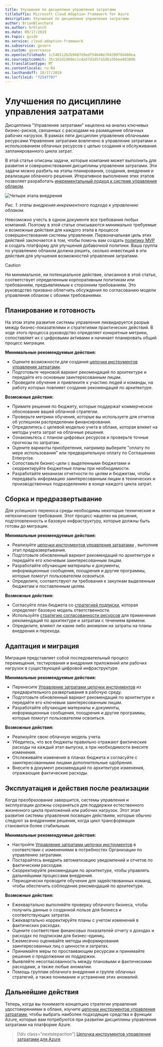 ```yaml
---
title: Улучшения по дисциплине управления затратами
titleSuffix: Microsoft Cloud Adoption Framework for Azure
description: Улучшения по дисциплине управления затратами
author: BrianBlanchard
ms.author: brblanch
ms.date: 09/17/2019
ms.topic: guide
ms.service: cloud-adoption-framework
ms.subservice: govern
ms.custom: governance
ms.openlocfilehash: 1c546512b2b9407d9edf54648e704209f8d460ea
ms.sourcegitcommit: 35c162d2d09ec1c4a57d3d57a5db1d56ee883806
ms.translationtype: MT
ms.contentlocale: ru-RU
ms.lasthandoff: 10/17/2019
ms.locfileid: "72547797"
---
```

# <a name="cost-management-discipline-improvement"></a>Улучшения по дисциплине управления затратами

Дисциплина "Управление затратами" нацелена на анализ ключевых бизнес-рисков, связанных с расходами на размещение облачных рабочих нагрузок. В рамках пяти дисциплин управления облачными ресурсами Управление затратами вовлечено в управление затратами и использованием облачных ресурсов с целью создания и обслуживания запланированного цикла затрат.

В этой статье описаны задачи, которые компания может выполнить для развития и совершенствования дисциплины управления затратами. Эти задачи можно разбить на этапы планирования, создания, внедрения и реализации облачного решения. Итеративное выполнение этих этапов позволяет разработать [инкрементальный подход к системе управления облаком](../guides/index.md#an-incremental-approach-to-cloud-governance).

![Четыре этапа внедрения](../../_images/govern/adoption-phases.png)

*Рис. 1. этапы внедрения инкрементного подхода к управлению облаком.*

Невозможно учесть в одном документе все требования любых компаний. Поэтому в этой статье описываются минимально требуемые и возможные действия для каждого этапа в процессе совершенствования системы управления. Первоначальная цель этих действий заключается в том, чтобы помочь вам создать [политику MVP](../guides/index.md#an-incremental-approach-to-cloud-governance) и создать платформу для улучшения добавочной политики. Ваша группа по управлению облаком должна решить, сколько инвестиций в эти действия для улучшения возможностей управления затратами.

> [!CAUTION]
> Ни минимальное, ни потенциальное действие, описанное в этой статье, соответствует определенным корпоративным политикам или требованиям, предъявляемым к сторонним требованиям. Это руководство призвано облегчить обсуждения по согласованию модели управления облаком с обоими требованиями.

## <a name="planning-and-readiness"></a>Планирование и готовность

На этом этапе развития системы управления ликвидируется разрыв между бизнес-показателями и стратегиями практических действий. В ходе этого процесса руководство определяет конкретные метрики, сопоставляет их с цифровыми активами и начинает планировать общий процесс миграции.

**Минимальные рекомендуемые действия:**

- Оцените возможности для создания [цепочки инструментов управления затратами](./toolchain.md).
- Подготовьте черновой вариант рекомендаций по архитектуре и передайте его основным заинтересованным лицам.
- Проведите обучение и привлеките к участию людей и команды, на работу которых повлияет создание рекомендаций по архитектуре.

**Возможные действия:**

- Примите решения по бюджету, которые поддержат коммерческое обоснование вашей облачной стратегии.
- Проверьте метрики обучения, которые вы используете для отчетов об успешном распределении финансирования.
- Определитесь с целевой моделью учета в облаке, которая влияет на методы учета затрат на облачные решения.
- Ознакомьтесь с планом цифровых ресурсов и проверьте точные прогнозы по затратам.
- Оцените варианты приобретения, например выберите "оплату по мере использования" или предварительную оплату по Соглашению Enterprise.
- Сопоставьте бизнес-цели с выделенными бюджетами и скорректируйте бюджетные планы при необходимости.
- Разработайте механизм отчетности по целям и бюджетам, чтобы передавать информацию заинтересованным лицам в технических и производственных подразделениях в конце каждого цикла затрат.

## <a name="build-and-predeployment"></a>Сборка и предразвертывание

Для успешного переноса среды необходимы некоторые технические и нетехнические требования. Этот процесс нацелен на решения, подготовленность и базовую инфраструктуру, которые должны быть готовы до миграции.

**Минимальные рекомендуемые действия:**

- Реализуйте [цепочки инструментов управления затратами](./toolchain.md) , выполнив этап предразвертывания.
- Подготовьте обновленный вариант рекомендаций по архитектуре и передайте его ключевым заинтересованным лицам.
- Разработайте обучающие материалы и документы, информационные сообщения, поощрения и другие программы, которые помогут пользователям освоиться.
- Определите, соответствуют ли требования к закупкам выделенным бюджетам и поставленным целям.

**Возможные действия:**

- Согласуйте план бюджета со [стратегией подписки](../../decision-guides/subscriptions/index.md), которая определяет базовую модель ответственности.
- Используйте [стратегию согласованности ресурсов](../../decision-guides/resource-consistency/index.md) для применения рекомендаций по архитектуре и затратам с течением времени.
- Определите, влияют ли какие либо аномалии на затраты на планы внедрения и перехода.

## <a name="adopt-and-migrate"></a>Адаптация и миграция

Миграция представляет собой последовательный процесс перемещения, тестирования и внедрения приложений или рабочих нагрузок в существующей цифровой инфраструктуре.

**Минимальные рекомендуемые действия:**

- Перенесите [Управление затратами цепочки инструментов](./toolchain.md) из предварительного развертывания в рабочую среду.
- Подготовьте обновленный вариант рекомендаций по архитектуре и передайте его ключевым заинтересованным лицам.
- Разработайте обучающие материалы и документы, информационные сообщения, поощрения и другие программы, которые помогут пользователям освоиться.

**Возможные действия:**

- Реализуйте свою облачную модель учета.
- Убедитесь, что все бюджеты правильно отражают фактические расходы на каждый этап выпуска, а при необходимости внесите изменения.
- Отслеживайте изменения в планах бюджета и согласуйте с заинтересованными лицами дополнительные одобрения.
- Внесите в документ рекомендаций по архитектуре изменения, отражающие фактические расходы.

## <a name="operate-and-post-implementation"></a>Эксплуатация и действия после реализации

Когда преобразование завершится, системы управления и эксплуатации должны сохраняться для поддержки естественного жизненного цикла приложений или рабочих нагрузок. Этот этап развития системы управления посвящен действиям, которые обычно следуют за внедрением решения, когда цикл трансформации становится более стабильным.

**Минимальные рекомендуемые действия:**

- Настройте [Управление затратами цепочки инструментов](./toolchain.md) в соответствии с изменениями в потребностях Организации по управлению затратами.
- Постарайтесь внедрить автоматизацию уведомлений и отчетов по фактическим расходам.
- Скорректируйте рекомендации по архитектуре, чтобы управлять дальнейшими процессами внедрения.
- Периодически проводите обучение для задействованных команд, чтобы обеспечить соблюдение рекомендаций по архитектуре.

**Возможные действия:**

- Ежеквартально выполняйте проверку облачного бизнеса, чтобы получить данные о созданной пользе для бизнеса и соответствующих затратах.
- Ежеквартально корректируйте планы с учетом изменений в фактических расходах.
- Оцените соответствие финансовых показателей отчету о доходах и расходах по подпискам для бизнес-единиц.
- Ежемесячно оценивайте методы информирования заинтересованных лиц о ценности и затратах.
- Принимайте меры по простаивающим ресурсам и принимайте решения о продолжении их поддержки.
- Выявляйте несогласованность между плановыми и фактическими расходами, а также любые аномалии.
- Помощь группам облачного внедрения и группе облачных стратегий, а также понимание и устранение этих аномалий.

## <a name="next-steps"></a>Дальнейшие действия

Теперь, когда вы понимаете концепцию стратегии управления удостоверениями в облаке, изучите [цепочки инструментов управления затратами](./toolchain.md), чтобы выбрать наиболее подходящие средства и функции Azure, которые вам потребуются при развитии дисциплины управления затратами на платформе Azure.

> [!div class="nextstepaction"]
> [Цепочка инструментов управления затратами для Azure](./toolchain.md)
